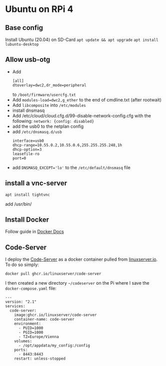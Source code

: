 # Ubuntu on RPi 4
## Base config
Install Ubuntu (20.04) on SD-Card
`apt update && apt upgrade`
`apt install lubuntu-desktop`

## Allow usb-otg
- Add 
  ```
  [all]
  dtoverlay=dwc2,dr_mode=peripheral
  ``` 
  to `/boot/firmware/usercfg.txt`
- Add `modules-load=dwc2,g_ether` to the end of cmdline.txt (after rootwait)
- Add `libcomposite` into `/etc/modules`
- install dnsmasq
- Add /etc/cloud/cloud.cfg.d/99-disable-network-config.cfg with the following: `network: {config: disabled}`
- add the usb0 to the netplan config
- add `/etc/dnsmasq.d/usb`
  ```
  interface=usb0
  dhcp-range=10.55.0.2,10.55.0.6,255.255.255.248,1h
  dhcp-option=3
  leasefile-ro
  port=0 
  ```
- add `DNSMASQ_EXCEPT='lo'` to the `/etc/default/dnsmasq` file

## install a vnc-server

`apt install tightvnc`

add /usr/bin/

## Install Docker

Follow guide in [Docker Docs](https://docs.docker.com/engine/install/ubuntu/)

## Code-Server
I deploy the [Code-Server](https://github.com/cdr/code-server) as a docker container pulled from [linuxserver.io](https://github.com/linuxserver/docker-code-server).
To do so simply:
```docker
docker pull ghcr.io/linuxserver/code-server
```

I then created a new directory `~/codeserver` on the Pi where I save the `docker-compose.yaml` file:
```docker
---
version: "2.1"
services:
  code-server:
    image:ghcr.io/linuxserver/code-server
    container-name: code-server
    environment:
      - PUID=1000
      - PGID=1000
      - TZ=Europe/Vienna
    volumes:
      - /opt/appdata/my_config:/config
    ports:
      - 8443:8443
    restart: unless-stopped
```
